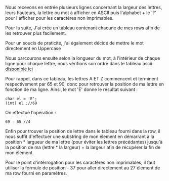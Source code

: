 Nous recevons en entrée plusieurs lignes concernant la largeur des lettres, leurs hauteurs, la lettre ou mot à afficher en ASCII puis l'alphabet + le '?' pour l'afficher pour les caractères non imprimables.

Pour la suite, J'ai crée un tableau contenant chacune de mes rows afin de les retrouver plus facilement.

Pour un soucis de praticité, j'ai également décidé de mettre le mot directement en Uppercase

Nous parcourons ensuite selon la longueur du mot, à l'intérieur de chaque ligne pour chaque lettre, nous vérifions son ordre dans le tableau ascii [disponible ici](https://www.asciitable.com/) 

Pour rappel, dans ce tableau, les lettres A ET Z commencent et terminent respectivement par 65 et 90, donc pour retrouver la position de ma lettre en fonction de ma ligne.
Ainsi, le mot 'E' donne le résultat suivant : 

```
char el = 'E';
(int) el ;//69
```
On effectue l'opération : 

```
69 - 65 //4
```

Enfin pour trouver la position de lettre dans le tableau fourni dans la row, il nous suffit d'effectuer une substring de mon élement en démarrant à la position * largueur de ma lettre (pour éviter les lettres précédantes) jusqu'à la position de ma (lettre * la largeur) + la largeur afin de récupérer la fin de mon élément.

Pour le point d'intérrogation pour les caractères non imprimables, il faut utiliser la formule de position - 37 pour aller directement au 27 élement de ma row fourni en paramètres.
